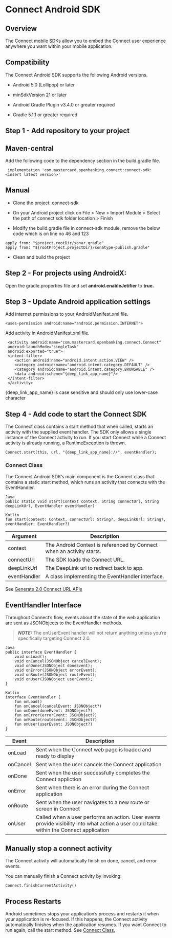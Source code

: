 # Connect Android SDK

## Overview

The Connect mobile SDKs allow you to embed the Connect user experience anywhere you want within your mobile application.


## Compatibility

The Connect Android SDK supports the following Android versions.

* Android 5.0 (Lollipop) or later

* minSdkVersion 21 or later

* Android Gradle Plugin v3.4.0 or greater required

* Gradle 5.1.1 or greater required


## Step 1 - Add repository to your project

## Maven-central

Add the following code to the dependency section in the build.gradle file.

```
 implementation 'com.mastercard.openbanking.connect:connect-sdk:<insert latest version>' 
```

## Manual

* Clone the project: connect-sdk

* On your Android project click on File > New > Import Module  > Select the path of connect sdk folder location > Finish

* Modify the build.gradle file in connect-sdk module, remove the below code which is on line no 46 and 123

```
apply from: "$project.rootDir/sonar.gradle"
apply from: "${rootProject.projectDir}/sonatype-publish.gradle"
```
* Clean and build the project

## Step 2 - For projects using AndroidX:

Open the gradle.properties file and set **android.enableJetifier** to **true.**


## Step 3 - Update Android application settings

Add internet permissions to your AndroidManifest.xml file.

```
<uses-permission android:name="android.permission.INTERNET">
```
Add activity in AndroidManifest.xml file.
```
 <activity android:name="com.mastercard.openbanking.connect.Connect"   
 android:launchMode="singleTask"    
 android:exported="true">
 <intent-filter>        
    <action android:name="android.intent.action.VIEW" />        
    <category android:name="android.intent.category.DEFAULT" />        
    <category android:name="android.intent.category.BROWSABLE" />        
    <data android:scheme="{deep_link_app_name}"/>    
 </intent-filter>
 </activity>
 ```
{deep_link_app_name} is case sensitive and should only use lower-case character


## Step 4 - Add code to start the Connect SDK

The Connect class contains a start method that when called, starts an activity with the supplied event handler. The SDK only allows a single instance of the Connect activity to run. If you start Connect while a Connect activity is already running, a RuntimeException is thrown.

```Connect.start(this, url, "{deep_link_app_name}://", eventHandler);```


### Connect Class

The Connect Android SDK’s main component is the Connect class that contains a static start method, which runs an activity that connects with the EventHandler.

```
Java
public static void start(Context context, String connectUrl, String deepLinkUrl, EventHandler eventHandler)
```

```
Kotlin
fun start(context: Context, connectUrl: String?, deepLinkUrl: String?, eventHandler: EventHandler?)
```

| Argument | Description |
| ------ | ------ |
| context | The Android Context is referenced by Connect when an activity starts. |
| connectUrl | The SDK loads the Connect URL. |
| deepLinkUrl | The DeepLink url to redirect back to app. |
| eventHandler | A class implementing the EventHandler interface. |

See [Generate 2.0 Connect URL APIs](https://developer.mastercard.com/open-banking-us/documentation/connect/generate-2-connect-url-apis/)



## EventHandler Interface

Throughout Connect’s flow, events about the state of the web application are sent as JSONObjects to the EventHandler methods.

> **_NOTE:_**  The onUserEvent handler will not return anything unless you’re specifically targeting Connect 2.0.

```
Java
public interface EventHandler {
    void onLoad();
    void onCancel(JSONObject cancelEvent);
    void onDone(JSONObject doneEvent);
    void onError(JSONObject errorEvent);
    void onRoute(JSONObject routeEvent);
    void onUser(JSONObject userEvent);
}
```

```
Kotlin
interface EventHandler {
    fun onLoad()
    fun onCancel(cancelEvent: JSONObject?)
    fun onDone(doneEvent: JSONObject?)
    fun onError(errorEvent: JSONObject?)
    fun onRoute(routeEvent: JSONObject?)
    fun onUser(userEvent: JSONObject?)
}
```

Event | Description |
| ------ | ------ |
| onLoad | Sent when the Connect web page is loaded and ready to display |
| onCancel | Sent when the user cancels the Connect application |
| onDone | Sent when the user successfully completes the Connect appliction |
| onError | Sent when there is an error during the Connect application |
| onRoute | Sent when the user navigates to a new route or screen in Connect |
| onUser | Called when a user performs an action. User events provide visibility into what action a user could take within the Connect application |


## Manually stop a connect activity

The Connect activity will automatically finish on done, cancel, and error events.

You can manually finish a Connect activity by invoking:

```
Connect.finishCurrentActivity()
```


## Process Restarts

Android sometimes stops your application’s process and restarts it when your application is re-focused. If this happens, the Connect activity automatically finishes when the application resumes. If you want Connect to run again, call the start method. See [Connect Class.](#connect-class)
